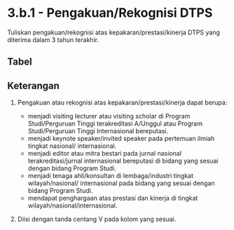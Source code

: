 ---
---

<script setup>
import { useData } from 'vitepress'
// import Table from '../components/tabel-3b1.vue'

const { page } = useData()
</script>

# 3.b.1 - Pengakuan/Rekognisi DTPS

Tuliskan pengakuan/rekognisi atas kepakaran/prestasi/kinerja DTPS yang diterima dalam 3 tahun terakhir.

## Tabel

<!-- <Table :data="page.frontmatter.data" /> -->

## Keterangan

1. Pengakuan atau rekognisi atas kepakaran/prestasi/kinerja dapat berupa:

   - menjadi visiting lecturer atau visiting scholar di Program Studi/Perguruan Tinggi terakreditasi A/Unggul atau Program Studi/Perguruan Tinggi Internasional bereputasi.
   - menjadi keynote speaker/invited speaker pada pertemuan ilmiah tingkat nasional/ internasional.
   - menjadi editor atau mitra bestari pada jurnal nasional terakreditasi/jurnal internasional bereputasi di bidang yang sesuai dengan bidang Program Studi.
   - menjadi tenaga ahli/konsultan di lembaga/industri tingkat wilayah/nasional/ internasional pada bidang yang sesuai dengan bidang Program Studi.
   - mendapat penghargaan atas prestasi dan kinerja di tingkat wilayah/nasional/internasional.

1. Diisi dengan tanda centang V pada kolom yang sesuai.
